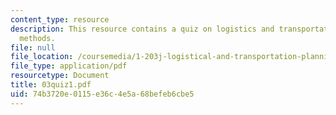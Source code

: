 ```yaml
---
content_type: resource
description: This resource contains a quiz on logistics and transportation planning
  methods.
file: null
file_location: /coursemedia/1-203j-logistical-and-transportation-planning-methods-fall-2006/74b3720e0115e36c4e5a68befeb6cbe5_03quiz1.pdf
file_type: application/pdf
resourcetype: Document
title: 03quiz1.pdf
uid: 74b3720e-0115-e36c-4e5a-68befeb6cbe5
---
```

